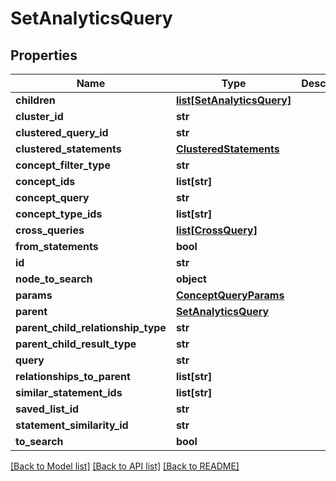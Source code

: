# SetAnalyticsQuery

## Properties
Name | Type | Description | Notes
------------ | ------------- | ------------- | -------------
**children** | [**list[SetAnalyticsQuery]**](SetAnalyticsQuery.md) |  | [optional] 
**cluster_id** | **str** |  | [optional] 
**clustered_query_id** | **str** |  | [optional] 
**clustered_statements** | [**ClusteredStatements**](ClusteredStatements.md) |  | [optional] 
**concept_filter_type** | **str** |  | [optional] 
**concept_ids** | **list[str]** |  | [optional] 
**concept_query** | **str** |  | [optional] 
**concept_type_ids** | **list[str]** |  | [optional] 
**cross_queries** | [**list[CrossQuery]**](CrossQuery.md) |  | [optional] 
**from_statements** | **bool** |  | [optional] 
**id** | **str** |  | [optional] 
**node_to_search** | **object** |  | [optional] 
**params** | [**ConceptQueryParams**](ConceptQueryParams.md) |  | [optional] 
**parent** | [**SetAnalyticsQuery**](SetAnalyticsQuery.md) |  | [optional] 
**parent_child_relationship_type** | **str** |  | [optional] 
**parent_child_result_type** | **str** |  | [optional] 
**query** | **str** |  | [optional] 
**relationships_to_parent** | **list[str]** |  | [optional] 
**similar_statement_ids** | **list[str]** |  | [optional] 
**saved_list_id** | **str** |  | [optional] 
**statement_similarity_id** | **str** |  | [optional] 
**to_search** | **bool** |  | [optional] 

[[Back to Model list]](../README.md#documentation-for-models) [[Back to API list]](../README.md#documentation-for-api-endpoints) [[Back to README]](../README.md)

